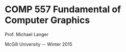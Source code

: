 # COMP 557 Fundamental of Computer Graphics

Prof. Michael Langer

McGill University -- Winter 2015
